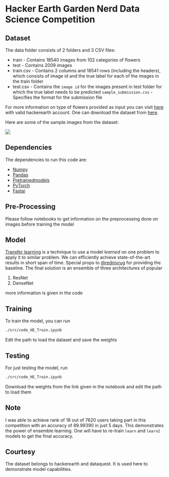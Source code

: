 # Hacker Earth Garden Nerd Data Science Competition



## Dataset

The data folder consists of 2 folders and 3 CSV files:

* train - Contains 18540 images from 102 categories of flowers
* test  - Contains 2009 images
* train.csv - Contains 2 columns and 18541 rows (including the headers), which consists of image id and the true label for each of the images in the train folder
* test.csv - Contains the ```image id``` for the images present in test folder for which the true label needs to be predicted
```sample_submission.csv``` - Specifies the format for the submission file

For more information on type of flowers provided as input you can visit [here](https://www.hackerearth.com/challenges/competitive/garden-nerd-data-science-competition/machine-learning/flower-recognition/) with valid hackerearth account. One can download the dataset from [here](https://he-public-data.s3-ap-southeast-1.amazonaws.com/HE_Challenge_data.zip).

Here are some of the sample images from the dataset:

<img src="images/Capture.PNG">


## Dependencies

The dependencies to run this code are:


*   [Numpy](https://pypi.org/project/numpy/)      
*   [Pandas](https://pypi.org/project/pandas/)
*   [Pretrainedmodels](https://pypi.org/project/pretrainedmodels/)
*   [PyTorch](https://pytorch.org/)
*   [Fastai](https://www.fast.ai/)

## Pre-Processing

Please follow notebooks to get information on the preprocessing done on images before training the model


## Model

[Transfer learning](https://en.wikipedia.org/wiki/Transfer_learning) is a technique to use a model *learned* on one problem to apply it to  similar problem. We can efficiently achieve state-of-the-art results in short span of time. Special props to [@rednivrug](https://github.com/lucky630) for providing the baseline. 
The final solution is an ensemble of three architectures of popular
1. ResNet
2. DenseNet

more information is given in the code

## Training 

To train the model, you can run
```bash
./src/code_HE_Train.ipynb
```
Edit the path to load the dataset and save the weights

## Testing 

For just testing the model, run 
```bash
./src/code_HE_Train.ipynb
```
Download the weights from the link given in the notebook and edit the path to load them

## Note
I was able to achieve rank of 18 out of 7620 users taking part in this competition with an accuracy of 89.99390 in just 5 days. This demonstrates the power of ensemble learning. One will have to re-train ```learn``` and ```learn2``` models to get the final accuracy.

## Courtesy
The dataset belongs to hackerearth and dataquest. It is used here to demonstrate model capabilities.
